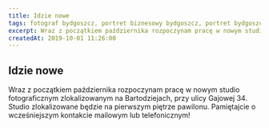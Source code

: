 ```yaml
---
title: Idzie nowe
tags: fotograf bydgoszcz, portret biznesowy bydgoszcz, portret bydgoszcz, sesja ciążowa bydgoszcz, sesja dziecięca bydgoszcz, sesja noworodkowa bydgoszcz, sesja rodzinna bydgoszcz, sesja wielkanocna bydgoszcz, studio bydgoszcz, studio fotograficzne bydgoszcz
excerpt: Wraz z początkiem października rozpoczynam pracę w nowym studio fotograficznym.
createdAt: 2019-10-01 11:26:00
---
```


## Idzie nowe

Wraz z początkiem października rozpoczynam pracę w nowym studio fotograficznym zlokalizowanym na Bartodziejach, przy ulicy Gajowej 34. Studio zlokalizowane będzie na pierwszym piętrze pawilonu. Pamiętajcie o wcześniejszym kontakcie mailowym lub telefonicznym!
